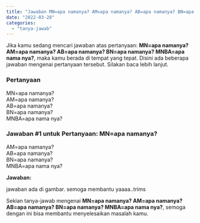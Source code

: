 ```yaml
---
title: "Jawaban MN=apa namanya? AM=apa namanya? AB=apa namanya? BN=apa namanya? MNBA=apa nama nya?"
date: "2022-03-28"
categories: 
  - "tanya-jawab"
---
```


Jika kamu sedang mencari jawaban atas pertanyaan: **MN=apa namanya? AM=apa namanya? AB=apa namanya? BN=apa namanya? MNBA=apa nama nya?**, maka kamu berada di tempat yang tepat. Disini ada beberapa jawaban mengenai pertanyaan tersebut. Silakan baca lebih lanjut.

### Pertanyaan

MN=apa namanya?  
AM=apa namanya?  
AB=apa namanya?  
BN=apa namanya?  
MNBA=apa nama nya?  

### Jawaban #1 untuk Pertanyaan: MN=apa namanya?  
AM=apa namanya?  
AB=apa namanya?  
BN=apa namanya?  
MNBA=apa nama nya?  

**Jawaban:**

jawaban ada di gambar. semoga membantu yaaaa..trims

Sekian tanya-jawab mengenai **MN=apa namanya? AM=apa namanya? AB=apa namanya? BN=apa namanya? MNBA=apa nama nya?**, semoga dengan ini bisa membantu menyelesaikan masalah kamu.
